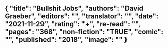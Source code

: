{
 "title": "Bullshit Jobs",
 "authors": "David Graeber",
 "editors": "",
 "translator": "",
 "date": "2021-11-29",
 "rating": "+",
 "re-read": "",
 "pages": "368",
 "non-fiction": "TRUE",
 "comic": "",
 "published": "2018",
 "image": ""
}
---

